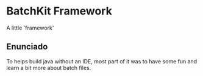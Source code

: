 # BatchKit Framework
A little 'framework'

## Enunciado
To helps build java without an IDE, most part of it was to have some fun and learn a bit more about batch files.
